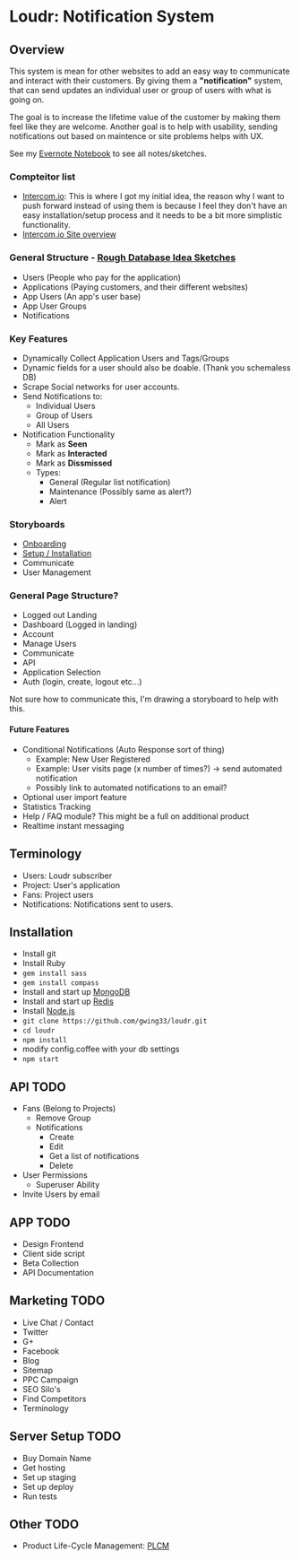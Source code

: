 # Loudr: Notification System

## Overview

This system is mean for other websites to add an easy way to communicate and interact with their customers.
By giving them a **"notification"** system, that can send updates an individual user or group of users with what is going on.


The goal is to increase the lifetime value of the customer by making them feel like they are welcome.
Another goal is to help with usability, sending notifications out based on maintence or site problems helps with UX.

See my [Evernote Notebook](https://www.evernote.com/pub/geraldroy/loudr) to see all notes/sketches.

### Compteitor list
- [Intercom.io](https://www.intercom.io): This is where I got my initial idea, the reason why I want to push forward instead of using them is because I feel they don't have an easy installation/setup process and it needs to be a bit more simplistic functionality.
- [Intercom.io Site overview](https://www.evernote.com/shard/s55/sh/a2a31538-db37-4fb8-9cc3-a8a977684792/5ddcb63599aeb28b8e1edf9b43adcf3e)


### General Structure - [Rough Database Idea Sketches](https://www.evernote.com/shard/s55/sh/dc08a435-ae2a-4cad-9c40-649239ae5094/f2dc4b913bdd195871472f65221abbce)
- Users (People who pay for the application)
- Applications (Paying customers, and their different websites)
- App Users (An app's user base)
- App User Groups
- Notifications


### Key Features
- Dynamically Collect Application Users and Tags/Groups
- Dynamic fields for a user should also be doable. (Thank you schemaless DB)
- Scrape Social networks for user accounts.
- Send Notifications to:
    - Individual Users
    - Group of Users
    - All Users
- Notification Functionality
    - Mark as **Seen**
    - Mark as **Interacted**
    - Mark as **Dissmissed**
    - Types:
        - General (Regular list notification)
        - Maintenance (Possibly same as alert?)
        - Alert


### Storyboards
- [Onboarding](https://www.evernote.com/shard/s55/sh/e9f1c4ea-98e8-403c-8384-4d03dd802d2f/9d9d4945729486093ca3b338bf860381)
- [Setup / Installation](https://www.evernote.com/shard/s55/sh/e9f1c4ea-98e8-403c-8384-4d03dd802d2f/9d9d4945729486093ca3b338bf860381)
- Communicate
- User Management

### General Page Structure?
- Logged out Landing
- Dashboard (Logged in landing)
- Account
- Manage Users
- Communicate
- API
- Application Selection
- Auth (login, create, logout etc...)

Not sure how to communicate this, I'm drawing a storyboard to help with this.


#### Future Features
- Conditional Notifications (Auto Response sort of thing)
    - Example: New User Registered
    - Example: User visits page (x number of times?) -> send automated notification
    - Possibly link to automated notifications to an email?
- Optional user import feature
- Statistics Tracking
- Help / FAQ module? This might be a full on additional product
- Realtime instant messaging

## Terminology
- Users: Loudr subscriber
- Project: User's application
- Fans: Project users
- Notifications: Notifications sent to users.



## Installation
- Install git
- Install Ruby
- `gem install sass`
- `gem install compass`
- Install and start up [MongoDB](http://www.mongodb.org/)
- Install and start up [Redis](http://redis.io/)
- Install [Node.js](http://nodejs.org/)
- `git clone https://github.com/gwing33/loudr.git`
- `cd loudr`
- `npm install`
- modify config.coffee with your db settings
- `npm start`


## API TODO
- Fans (Belong to Projects)
    - Remove Group
    - Notifications
        - Create
        - Edit
        - Get a list of notifications
        - Delete
- User Permissions
    - Superuser Ability
- Invite Users by email

## APP TODO
- Design Frontend
- Client side script
- Beta Collection
- API Documentation

## Marketing TODO
- Live Chat / Contact
- Twitter
- G+
- Facebook
- Blog
- Sitemap
- PPC Campaign
- SEO Silo's
- Find Competitors
- Terminology

## Server Setup TODO
- Buy Domain Name
- Get hosting
- Set up staging
- Set up deploy
- Run tests

## Other TODO
- Product Life-Cycle Management: <a href='http://en.wikipedia.org/wiki/Product_life-cycle_management_(marketing)'>PLCM</a>